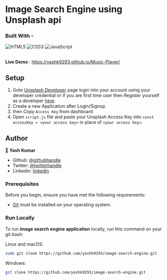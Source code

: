 # Image Search Engine using Unsplash api

### Built With - 
<div>
    <img alt="HTML5" src="https://img.shields.io/badge/-HTML5-E44D26?style=flat&logo=html5&logoColor=white"/>
    <img alt="CSS3" src="https://img.shields.io/badge/-CSS3-2965f1?style=flat&logo=css3&logoColor=white"/>
    <img alt="JavaScript" src="https://img.shields.io/badge/-JavaScript-F0DB4F?style=flat&logo=javascript&logoColor=white"/>
</div>
<br>

<p>
  
</p>

**Live Demo** : https://yashk9293.github.io/Music-Player/

## Setup

1. Goto [Unsplash Developer](https://unsplash.com/developers) page
login into your account using your developer credential or if you are first time user then Register yourself as a developer [here](https://unsplash.com/oauth/applications).
2. Create a new Application after Login/Signup.
3. then Copy `Access Key` from dashboard
4. Open `script.js` file and paste your Unsplash Access Key into `const accessKey = <your access key>` in place of `<your access key>`.

## Author

👤 **Yash Kumar**

- Github: [@githubhandle](https://github.com/yashk9293)
- Twitter: [@twitterhandle](https://twitter.com/Yashk_9293)
- Linkedin: [linkedin](https://www.linkedin.com/in/yashk9293/)

### Prerequisites

Before you begin, ensure you have met the following requirements:

* [Git](https://git-scm.com/downloads "Download Git") must be installed on your operating system.

### Run Locally

To run **image search engine application** locally, run this command on your git bash:

Linux and macOS:

```bash
sudo git clone https://github.com/yashk9293/image-search-engine.git
```

Windows:

```bash
git clone https://github.com/yashk9293/image-search-engine.git
```
